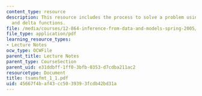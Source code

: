 ```yaml
---
content_type: resource
description: This resource includes the process to solve a problem using fourier transforms
  and delta functions.
file: /media/courses/12-864-inference-from-data-and-models-spring-2005/45667f4baf43cc5039393fcdb42bd31a_tsamsfmt_1_1.pdf
file_type: application/pdf
learning_resource_types:
- Lecture Notes
ocw_type: OCWFile
parent_title: Lecture Notes
parent_type: CourseSection
parent_uid: e31ddbff-1ff0-3bfb-0353-d7cdba211ac2
resourcetype: Document
title: tsamsfmt_1_1.pdf
uid: 45667f4b-af43-cc50-3939-3fcdb42bd31a
---
```

